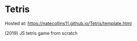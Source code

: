 # Tetris
Hosted at: https://natecollins11.github.io/Tetris/template.html

(2019) JS tetris game from scratch
